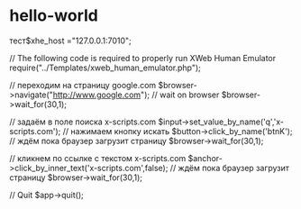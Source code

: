 # hello-world
тест$xhe_host ="127.0.0.1:7010";
 
// The following code is required to properly run XWeb Human Emulator
require("../Templates/xweb_human_emulator.php");
 
// переходим на страницу google.com
$browser->navigate("http://www.google.com");
// wait on browser
$browser->wait_for(30,1);
 
// задаём в поле поиска x-scripts.com
$input->set_value_by_name('q','x-scripts.com');
// нажимаем кнопку искать
$button->click_by_name('btnK');
// ждём пока браузер загрузит страницу
$browser->wait_for(30,1);
 
// кликнем по ссылке с текстом x-scripts.com
$anchor->click_by_inner_text('x-scripts.com',false);
// ждём пока браузер загрузит страницу
$browser->wait_for(30,1);
 
// Quit
$app->quit();

